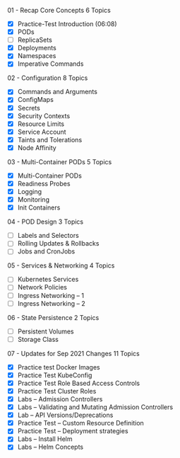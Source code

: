 01 - Recap Core Concepts 6 Topics
 - [x] Practice-Test Introduction (06:08)
 - [x] PODs
 - [ ] ReplicaSets
 - [X] Deployments
 - [X] Namespaces
 - [x] Imperative Commands
  
02 - Configuration 8 Topics
 - [x] Commands and Arguments
 - [X] ConfigMaps
 - [X] Secrets
 - [x] Security Contexts
 - [x] Resource Limits
 - [x] Service Account
 - [x] Taints and Tolerations
 - [x] Node Affinity

03 - Multi-Container PODs 5 Topics
 - [x] Multi-Container PODs
 - [x] Readiness Probes
 - [x] Logging
 - [x] Monitoring
 - [x] Init Containers

04 - POD Design 3 Topics
 - [ ] Labels and Selectors
 - [ ] Rolling Updates & Rollbacks
 - [ ] Jobs and CronJobs

05 - Services & Networking 4 Topics
 - [ ] Kubernetes Services
 - [ ] Network Policies
 - [ ] Ingress Networking – 1
 - [ ] Ingress Networking – 2

06 - State Persistence 2 Topics
 - [ ] Persistent Volumes
 - [ ] Storage Class

07 - Updates for Sep 2021 Changes 11 Topics
 - [x] Practice test Docker Images
 - [x] Practice Test KubeConfig
 - [x] Practice Test Role Based Access Controls
 - [x] Practice Test Cluster Roles
 - [x] Labs – Admission Controllers
 - [x] Labs – Validating and Mutating Admission Controllers
 - [x] Lab – API Versions/Deprecations
 - [x] Practice Test – Custom Resource Definition
 - [x] Practice Test – Deployment strategies
 - [x] Labs – Install Helm
 - [x] Labs – Helm Concepts

